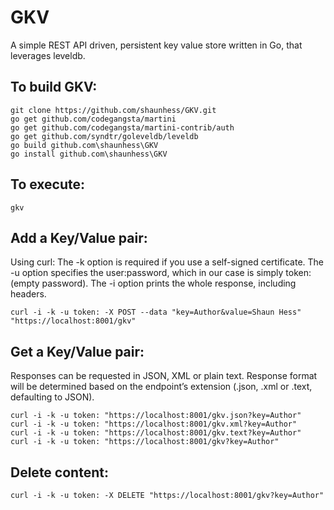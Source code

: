 GKV
===

A simple REST API driven, persistent key value store written in Go, that leverages leveldb.

## To build GKV:
    git clone https://github.com/shaunhess/GKV.git
    go get github.com/codegangsta/martini
    go get github.com/codegangsta/martini-contrib/auth
	go get github.com/syndtr/goleveldb/leveldb
    go build github.com\shaunhess\GKV
    go install github.com\shaunhess\GKV

## To execute:
    gkv

## Add a Key/Value pair:
Using curl: The -k option is required if you use a self-signed certificate. The -u option specifies the user:password, which in our case is simply token: (empty password). The -i option prints the whole response, including headers.

    curl -i -k -u token: -X POST --data "key=Author&value=Shaun Hess" "https://localhost:8001/gkv"

## Get a Key/Value pair:
Responses can be requested in JSON, XML or plain text. Response format will be determined based on the endpoint’s extension (.json, .xml or .text, defaulting to JSON).

	curl -i -k -u token: "https://localhost:8001/gkv.json?key=Author"
	curl -i -k -u token: "https://localhost:8001/gkv.xml?key=Author"
	curl -i -k -u token: "https://localhost:8001/gkv.text?key=Author"
	curl -i -k -u token: "https://localhost:8001/gkv?key=Author"
	
## Delete content:
    curl -i -k -u token: -X DELETE "https://localhost:8001/gkv?key=Author"
